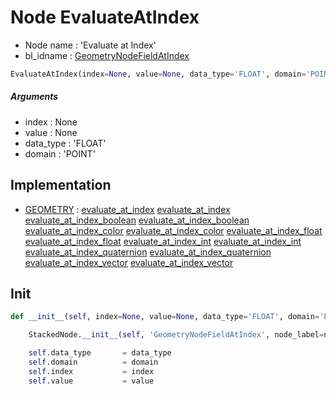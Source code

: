 # Node EvaluateAtIndex

- Node name : 'Evaluate at Index'
- bl_idname : [GeometryNodeFieldAtIndex](https://docs.blender.org/api/current/bpy.types.GeometryNodeFieldAtIndex.html)


``` python
EvaluateAtIndex(index=None, value=None, data_type='FLOAT', domain='POINT', node_label=None, node_color=None)
```
##### Arguments

- index : None
- value : None
- data_type : 'FLOAT'
- domain : 'POINT'

## Implementation

- [GEOMETRY](/docs/GeoNodes/GEOMETRY.md) : [evaluate_at_index](/docs/GeoNodes/GEOMETRY.md#evaluate_at_index) [evaluate_at_index](/docs/GeoNodes/GEOMETRY.md#evaluate_at_index) [evaluate_at_index_boolean](/docs/GeoNodes/GEOMETRY.md#evaluate_at_index_boolean) [evaluate_at_index_boolean](/docs/GeoNodes/GEOMETRY.md#evaluate_at_index_boolean) [evaluate_at_index_color](/docs/GeoNodes/GEOMETRY.md#evaluate_at_index_color) [evaluate_at_index_color](/docs/GeoNodes/GEOMETRY.md#evaluate_at_index_color) [evaluate_at_index_float](/docs/GeoNodes/GEOMETRY.md#evaluate_at_index_float) [evaluate_at_index_float](/docs/GeoNodes/GEOMETRY.md#evaluate_at_index_float) [evaluate_at_index_int](/docs/GeoNodes/GEOMETRY.md#evaluate_at_index_int) [evaluate_at_index_int](/docs/GeoNodes/GEOMETRY.md#evaluate_at_index_int) [evaluate_at_index_quaternion](/docs/GeoNodes/GEOMETRY.md#evaluate_at_index_quaternion) [evaluate_at_index_quaternion](/docs/GeoNodes/GEOMETRY.md#evaluate_at_index_quaternion) [evaluate_at_index_vector](/docs/GeoNodes/GEOMETRY.md#evaluate_at_index_vector) [evaluate_at_index_vector](/docs/GeoNodes/GEOMETRY.md#evaluate_at_index_vector)

## Init

``` python
def __init__(self, index=None, value=None, data_type='FLOAT', domain='POINT', node_label=None, node_color=None):

    StackedNode.__init__(self, 'GeometryNodeFieldAtIndex', node_label=node_label, node_color=node_color)

    self.data_type       = data_type
    self.domain          = domain
    self.index           = index
    self.value           = value
```
